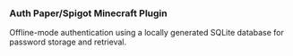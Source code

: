 ### Auth Paper/Spigot Minecraft Plugin
Offline-mode authentication using a locally generated SQLite database for password storage and retrieval.